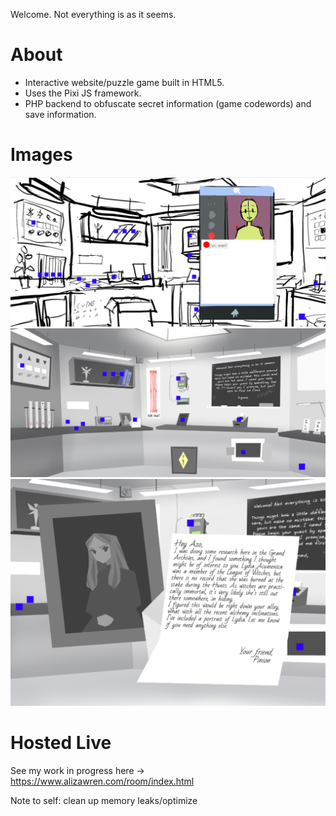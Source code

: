 Welcome. Not everything is as it seems.

# About #
* Interactive website/puzzle game built in HTML5.
* Uses the Pixi JS framework.
* PHP backend to obfuscate secret information (game codewords) and save information.

# Images #

![A room with various objects](/preview.png)
![A room with various objects](/preview2.png)
![A framed photo and a letter](/preview3.PNG)

# Hosted Live #
See my work in progress here -> https://www.alizawren.com/room/index.html

Note to self: clean up memory leaks/optimize
